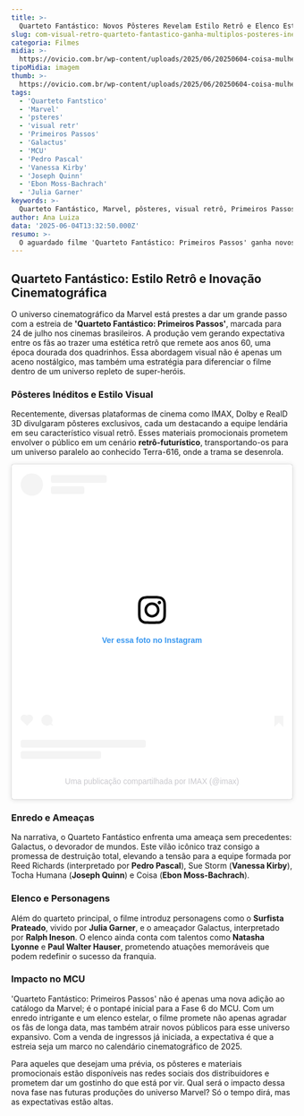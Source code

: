 ```yaml
---
title: >-
  Quarteto Fantástico: Novos Pôsteres Revelam Estilo Retrô e Elenco Estelar
slug: com-visual-retro-quarteto-fantastico-ganha-multiplos-posteres-ineditos
categoria: Filmes
midia: >-
  https://ovicio.com.br/wp-content/uploads/2025/06/20250604-coisa-mulher-invisivel-senhor-fantastico-e-tocha-humana-em-quarteto-fantastico.webp
tipoMidia: imagem
thumb: >-
  https://ovicio.com.br/wp-content/uploads/2025/06/20250604-coisa-mulher-invisivel-senhor-fantastico-e-tocha-humana-em-quarteto-fantastico.webp
tags:
  - 'Quarteto Fantstico'
  - 'Marvel'
  - 'psteres'
  - 'visual retr'
  - 'Primeiros Passos'
  - 'Galactus'
  - 'MCU'
  - 'Pedro Pascal'
  - 'Vanessa Kirby'
  - 'Joseph Quinn'
  - 'Ebon Moss-Bachrach'
  - 'Julia Garner'
keywords: >-
  Quarteto Fantástico, Marvel, pôsteres, visual retrô, Primeiros Passos, Galactus, MCU, Pedro Pascal, Vanessa Kirby, Joseph Quinn, Ebon Moss-Bachrach, Julia Garner
author: Ana Luiza
data: '2025-06-04T13:32:50.000Z'
resumo: >-
  O aguardado filme 'Quarteto Fantástico: Primeiros Passos' ganha novos pôsteres com visual retrô, destacando a equipe icônica da Marvel. A estreia promete introduzir a Fase 6 do MCU com um elenco de peso.
---
```


## Quarteto Fantástico: Estilo Retrô e Inovação Cinematográfica

O universo cinematográfico da Marvel está prestes a dar um grande passo com a estreia de **'Quarteto Fantástico: Primeiros Passos'**, marcada para 24 de julho nos cinemas brasileiros. A produção vem gerando expectativa entre os fãs ao trazer uma estética retrô que remete aos anos 60, uma época dourada dos quadrinhos. Essa abordagem visual não é apenas um aceno nostálgico, mas também uma estratégia para diferenciar o filme dentro de um universo repleto de super-heróis.

### Pôsteres Inéditos e Estilo Visual

Recentemente, diversas plataformas de cinema como IMAX, Dolby e RealD 3D divulgaram pôsteres exclusivos, cada um destacando a equipe lendária em seu característico visual retrô. Esses materiais promocionais prometem envolver o público em um cenário **retrô-futurístico**, transportando-os para um universo paralelo ao conhecido Terra-616, onde a trama se desenrola.

<blockquote class="instagram-media" data-instgrm-permalink="https://www.instagram.com/p/DKetfyxRG0m/?utm_source=ig_embed&amp;utm_campaign=loading" data-instgrm-version="14" style=" background:#FFF; border:0; border-radius:3px; box-shadow:0 0 1px 0 rgba(0,0,0,0.5),0 1px 10px 0 rgba(0,0,0,0.15); margin: 1px; max-width:540px; min-width:326px; padding:0; width:99.375%; width:-webkit-calc(100% - 2px); width:calc(100% - 2px);"><div style="padding:16px;"> <a href="https://www.instagram.com/p/DKetfyxRG0m/?utm_source=ig_embed&amp;utm_campaign=loading" style=" background:#FFFFFF; line-height:0; padding:0 0; text-align:center; text-decoration:none; width:100%;" target="_blank"> <div style=" display: flex; flex-direction: row; align-items: center;"> <div style="background-color: #F4F4F4; border-radius: 50%; flex-grow: 0; height: 40px; margin-right: 14px; width: 40px;"></div> <div style="display: flex; flex-direction: column; flex-grow: 1; justify-content: center;"> <div style=" background-color: #F4F4F4; border-radius: 4px; flex-grow: 0; height: 14px; margin-bottom: 6px; width: 100px;"></div> <div style=" background-color: #F4F4F4; border-radius: 4px; flex-grow: 0; height: 14px; width: 60px;"></div></div></div><div style="padding: 19% 0;"></div> <div style="display:block; height:50px; margin:0 auto 12px; width:50px;"><svg width="50px" height="50px" viewBox="0 0 60 60" version="1.1" xmlns="https://www.w3.org/2000/svg" xmlns:xlink="https://www.w3.org/1999/xlink"><g stroke="none" stroke-width="1" fill="none" fill-rule="evenodd"><g transform="translate(-511.000000, -20.000000)" fill="#000000"><g><path d="M556.869,30.41 C554.814,30.41 553.148,32.076 553.148,34.131 C553.148,36.186 554.814,37.852 556.869,37.852 C558.924,37.852 560.59,36.186 560.59,34.131 C560.59,32.076 558.924,30.41 556.869,30.41 M541,60.657 C535.114,60.657 530.342,55.887 530.342,50 C530.342,44.114 535.114,39.342 541,39.342 C546.887,39.342 551.658,44.114 551.658,50 C551.658,55.887 546.887,60.657 541,60.657 M541,33.886 C532.1,33.886 524.886,41.1 524.886,50 C524.886,58.899 532.1,66.113 541,66.113 C549.9,66.113 557.115,58.899 557.115,50 C557.115,41.1 549.9,33.886 541,33.886 M565.378,62.101 C565.244,65.022 564.756,66.606 564.346,67.663 C563.803,69.06 563.154,70.057 562.106,71.106 C561.058,72.155 560.06,72.803 558.662,73.347 C557.607,73.757 556.021,74.244 553.102,74.378 C549.944,74.521 548.997,74.552 541,74.552 C533.003,74.552 532.056,74.521 528.898,74.378 C525.979,74.244 524.393,73.757 523.338,73.347 C521.94,72.803 520.942,72.155 519.894,71.106 C518.846,70.057 518.197,69.06 517.654,67.663 C517.244,66.606 516.755,65.022 516.623,62.101 C516.479,58.943 516.448,57.996 516.448,50 C516.448,42.003 516.479,41.056 516.623,37.899 C516.755,34.978 517.244,33.391 517.654,32.338 C518.197,30.938 518.846,29.942 519.894,28.894 C520.942,27.846 521.94,27.196 523.338,26.654 C524.393,26.244 525.979,25.756 528.898,25.623 C532.057,25.479 533.004,25.448 541,25.448 C548.997,25.448 549.943,25.479 553.102,25.623 C556.021,25.756 557.607,26.244 558.662,26.654 C560.06,27.196 561.058,27.846 562.106,28.894 C563.154,29.942 563.803,30.938 564.346,32.338 C564.756,33.391 565.244,34.978 565.378,37.899 C565.522,41.056 565.552,42.003 565.552,50 C565.552,57.996 565.522,58.943 565.378,62.101 M570.82,37.631 C570.674,34.438 570.167,32.258 569.425,30.349 C568.659,28.377 567.633,26.702 565.965,25.035 C564.297,23.368 562.623,22.342 560.652,21.575 C558.743,20.834 556.562,20.326 553.369,20.18 C550.169,20.033 549.148,20 541,20 C532.853,20 531.831,20.033 528.631,20.18 C525.438,20.326 523.257,20.834 521.349,21.575 C519.376,22.342 517.703,23.368 516.035,25.035 C514.368,26.702 513.342,28.377 512.574,30.349 C511.834,32.258 511.326,34.438 511.181,37.631 C511.035,40.831 511,41.851 511,50 C511,58.147 511.035,59.17 511.181,62.369 C511.326,65.562 511.834,67.743 512.574,69.651 C513.342,71.625 514.368,73.296 516.035,74.965 C517.703,76.634 519.376,77.658 521.349,78.425 C523.257,79.167 525.438,79.673 528.631,79.82 C531.831,79.965 532.853,80.001 541,80.001 C549.148,80.001 550.169,79.965 553.369,79.82 C556.562,79.673 558.743,79.167 560.652,78.425 C562.623,77.658 564.297,76.634 565.965,74.965 C567.633,73.296 568.659,71.625 569.425,69.651 C570.167,67.743 570.674,65.562 570.82,62.369 C570.966,59.17 571,58.147 571,50 C571,41.851 570.966,40.831 570.82,37.631"></path></g></g></g></svg></div><div style="padding-top: 8px;"> <div style=" color:#3897f0; font-family:Arial,sans-serif; font-size:14px; font-style:normal; font-weight:550; line-height:18px;">Ver essa foto no Instagram</div></div><div style="padding: 12.5% 0;"></div> <div style="display: flex; flex-direction: row; margin-bottom: 14px; align-items: center;"><div> <div style="background-color: #F4F4F4; border-radius: 50%; height: 12.5px; width: 12.5px; transform: translateX(0px) translateY(7px);"></div> <div style="background-color: #F4F4F4; height: 12.5px; transform: rotate(-45deg) translateX(3px) translateY(1px); width: 12.5px; flex-grow: 0; margin-right: 14px; margin-left: 2px;"></div> <div style="background-color: #F4F4F4; border-radius: 50%; height: 12.5px; width: 12.5px; transform: translateX(9px) translateY(-18px);"></div></div><div style="margin-left: 8px;"> <div style=" background-color: #F4F4F4; border-radius: 50%; flex-grow: 0; height: 20px; width: 20px;"></div> <div style=" width: 0; height: 0; border-top: 2px solid transparent; border-left: 6px solid #f4f4f4; border-bottom: 2px solid transparent; transform: translateX(16px) translateY(-4px) rotate(30deg)"></div></div><div style="margin-left: auto;"> <div style=" width: 0px; border-top: 8px solid #F4F4F4; border-right: 8px solid transparent; transform: translateY(16px);"></div> <div style=" background-color: #F4F4F4; flex-grow: 0; height: 12px; width: 16px; transform: translateY(-4px);"></div> <div style=" width: 0; height: 0; border-top: 8px solid #F4F4F4; border-left: 8px solid transparent; transform: translateY(-4px) translateX(8px);"></div></div></div> <div style="display: flex; flex-direction: column; flex-grow: 1; justify-content: center; margin-bottom: 24px;"> <div style=" background-color: #F4F4F4; border-radius: 4px; flex-grow: 0; height: 14px; margin-bottom: 6px; width: 224px;"></div> <div style=" background-color: #F4F4F4; border-radius: 4px; flex-grow: 0; height: 14px; width: 144px;"></div></div></a><p style=" color:#c9c8cd; font-family:Arial,sans-serif; font-size:14px; line-height:17px; margin-bottom:0; margin-top:8px; overflow:hidden; padding:8px 0 7px; text-align:center; text-overflow:ellipsis; white-space:nowrap;"><a href="https://www.instagram.com/p/DKetfyxRG0m/?utm_source=ig_embed&amp;utm_campaign=loading" style=" color:#c9c8cd; font-family:Arial,sans-serif; font-size:14px; font-style:normal; font-weight:normal; line-height:17px; text-decoration:none;" target="_blank">Uma publicação compartilhada por IMAX (@imax)</a></p></div></blockquote>

### Enredo e Ameaças

Na narrativa, o Quarteto Fantástico enfrenta uma ameaça sem precedentes: Galactus, o devorador de mundos. Este vilão icônico traz consigo a promessa de destruição total, elevando a tensão para a equipe formada por Reed Richards (interpretado por **Pedro Pascal**), Sue Storm (**Vanessa Kirby**), Tocha Humana (**Joseph Quinn**) e Coisa (**Ebon Moss-Bachrach**).

### Elenco e Personagens

Além do quarteto principal, o filme introduz personagens como o **Surfista Prateado**, vivido por **Julia Garner**, e o ameaçador Galactus, interpretado por **Ralph Ineson**. O elenco ainda conta com talentos como **Natasha Lyonne** e **Paul Walter Hauser**, prometendo atuações memoráveis que podem redefinir o sucesso da franquia.

### Impacto no MCU

'Quarteto Fantástico: Primeiros Passos' não é apenas uma nova adição ao catálogo da Marvel; é o pontapé inicial para a Fase 6 do MCU. Com um enredo intrigante e um elenco estelar, o filme promete não apenas agradar os fãs de longa data, mas também atrair novos públicos para esse universo expansivo. Com a venda de ingressos já iniciada, a expectativa é que a estreia seja um marco no calendário cinematográfico de 2025.

Para aqueles que desejam uma prévia, os pôsteres e materiais promocionais estão disponíveis nas redes sociais dos distribuidores e prometem dar um gostinho do que está por vir. Qual será o impacto dessa nova fase nas futuras produções do universo Marvel? Só o tempo dirá, mas as expectativas estão altas.
